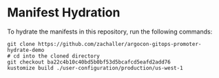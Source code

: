 # Manifest Hydration

To hydrate the manifests in this repository, run the following commands:

```shell
git clone https://github.com/zachaller/argocon-gitops-promoter-hydrate-demo
# cd into the cloned directory
git checkout ba22c4b10c40bd5b0bf53d5bcafcd5eafd2add76
kustomize build ./user-configuration/production/us-west-1
```
